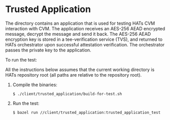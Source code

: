 # Trusted Application

The directory contains an application that is used for testing HATs CVM
interaction with CVM. The application receives an AES-256 AEAD encrypted
message, decrypt the message and send it back.
The AES-256 AEAD encryption key is stored in a tee-verification service (TVS),
and returned to HATs orchestrator upon successful attestation verification.
The orchestrator passes the private key to the application.


To run the test:

All the instructions below assumes that the current working directory is HATs
repository root (all paths are relative to the repository root).

1. Compile the binaries:

    ```shell
    $ ./client/trusted_application/build-for-test.sh
    ```

1. Run the test:

    ```shell
    $ bazel run //client/trusted_application:trusted_application_test
    ```
